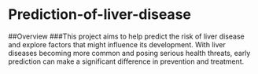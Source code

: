 # Prediction-of-liver-disease
##Overview
###This project aims to help predict the risk of liver disease and explore factors that might influence its development. With liver diseases becoming more common and posing serious health threats, early prediction can make a significant difference in prevention and treatment.

